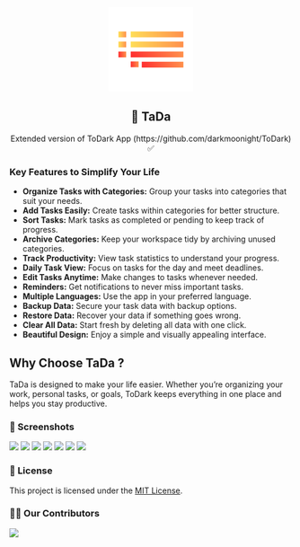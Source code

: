 <div align='center'>
<img src='/assets/icons/icon.png' width='150'/>
<h2>📝 TaDa</h2>
</div>

<p align='center'> Extended version of ToDark App (https://github.com/darkmoonight/ToDark) ✅ </p>

### Key Features to Simplify Your Life

- **Organize Tasks with Categories:** Group your tasks into categories that suit your needs.
- **Add Tasks Easily:** Create tasks within categories for better structure.
- **Sort Tasks:** Mark tasks as completed or pending to keep track of progress.
- **Archive Categories:** Keep your workspace tidy by archiving unused categories.
- **Track Productivity:** View task statistics to understand your progress.
- **Daily Task View:** Focus on tasks for the day and meet deadlines.
- **Edit Tasks Anytime:** Make changes to tasks whenever needed.
- **Reminders:** Get notifications to never miss important tasks.
- **Multiple Languages:** Use the app in your preferred language.
- **Backup Data:** Secure your task data with backup options.
- **Restore Data:** Recover your data if something goes wrong.
- **Clear All Data:** Start fresh by deleting all data with one click.
- **Beautiful Design:** Enjoy a simple and visually appealing interface.

## Why Choose TaDa ?

TaDa is designed to make your life easier. Whether you’re organizing your work, personal tasks, or goals, ToDark keeps everything in one place and helps you stay productive.

### 📸 Screenshots

<img src='/readme/1.png' width='200'/> <img src='/readme/2.png' width='200'/> <img src='/readme/3.png' width='200'/> <img src='/readme/4.png' width='200'/> <img src='/readme/5.png' width='200'/> <img src='/readme/6.png' width='200'/> <img src='/readme/7.png' width='200'/>


### 📃 License

This project is licensed under the [MIT License](./LICENSE).

### 👨‍💻 Our Contributors

<a href='https://github.com/kiranpranay/TaDa/graphs/contributors'>
  <img src='https://contrib.rocks/image?repo=kiranpranay/TaDa' />
</a>